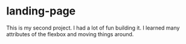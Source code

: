 # landing-page

This is my second project. I had a lot of fun building
it. I learned many attributes of the flexbox and moving
things around.